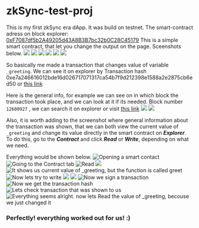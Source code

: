 # zkSync-test-proj
This is my first zkSync era dApp. It was build on testnet. The smart-contract adress on block explorer: [0xF7087df5b2A49205d43A8B3B7bc32b0C28C45179](https://goerli.explorer.zksync.io/address/0xF7087df5b2A49205d43A8B3B7bc32b0C28C45179)
This is a simple smart contract, that let you change the output on the page. Sceenshots below.
![](https://i.imgur.com/xbjo7kE.png)
![](https://i.imgur.com/baWojqb.png)
![](https://i.imgur.com/rkNfxcw.png)
![](https://i.imgur.com/7jcHF6z.png)
![](https://i.imgur.com/r13vHLd.png)
![](https://i.imgur.com/pj05pUf.png)

So basically me made a transaction that changes value of variable `_greeting`. We can see it on explorer by Transaction hash 0xe7a246616012bde16d026717071317ca54b7f9d212398e1588a2e2875cb6ed50 or [this link](https://goerli.explorer.zksync.io/tx/0xe7a246616012bde16d026717071317ca54b7f9d212398e1588a2e2875cb6ed50)

Here is the general info, for example we can see on in which block the transaction took place, and we can look at it if its needed. Block number `12600927` , we can search it on explorer or visit [this link](https://goerli.explorer.zksync.io/block/12600927)
![](https://i.imgur.com/jaCOgrp.png)
![](https://i.imgur.com/63QodW6.png)

Also,  it is worth adding to the screenshot where general information about the transaction was shown, that we can both view the current value of `_greeting` and change its value directly in the smart contract on ***Explorer***. To do this, go to the ***Contract*** and click ***Read*** or ***Write***, depending on what we need.

Everything would be shown below.
![Opening a smart contact](https://i.imgur.com/m2sx9rw.png)
![Going to the ***Contract*** tab](https://i.imgur.com/Q9RVYuC.png)
![Read](https://i.imgur.com/kJwaR90.png)
![](https://i.imgur.com/VKM14TW.png)
![It shows us current value of `_greeting`, but the function is called ***greet***](https://i.imgur.com/mARnJWy.png)
![Now lets try to write](https://i.imgur.com/6gO9tAX.png)
![](https://i.imgur.com/h8FcnCA.png)
![](https://i.imgur.com/QvbID5V.png)
![Now we sign a transaction](https://i.imgur.com/A0Elo57.png)
![Now we get the transaction hash](https://i.imgur.com/VfFmYDX.png)
![Lets check transaction that was shown to us](https://i.imgur.com/DCFmuuD.png)
![Everything seems alright. now lets ***Read*** the value of `_greeting`, becouse we just changed it](https://i.imgur.com/pIj3yid.png)
### Perfectly! everything worked out for us! :)
